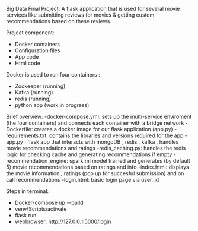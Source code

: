 Big Data Final Project:
A flask application that is used for several movie services like submitting reviews for movies & getting custom recommendations based on these reviews.

Project component: 
- Docker containers
- Configuration files
- App code
- Html code

Docker is used to run four containers :
- Zookeeper (running)
- Kafka (running)
- redis (running)
- python app (work in progress)

Brief overview:
-docker-compose.yml: sets up the multi-service enviroment (the four containers) and connects each container with a bridge network
-Dockerfile: creates a docker image for our flask application (app.py)
-requirements.txt: contains the libraries and versions required for the app
-app.py : flask app that interacts with mongoDB , redis , kafka , handles movie recommendations and ratings
-redis_caching.py: handles the redis logic for checking cache and generating recommendations if empty
-recommendation_engine: spark ml model trained and generates (by default 5) movie recommendations based on ratings and info
-index.html: displays the movie information , ratings (pop up for succesful submission) and on call recommendations
-login.html: basic login page via user_id

Steps in terminal:
- Docker-compose up --build
- venv\Scripts\activate
- flask run
- webbrowser: http://127.0.0.1:5000/login
